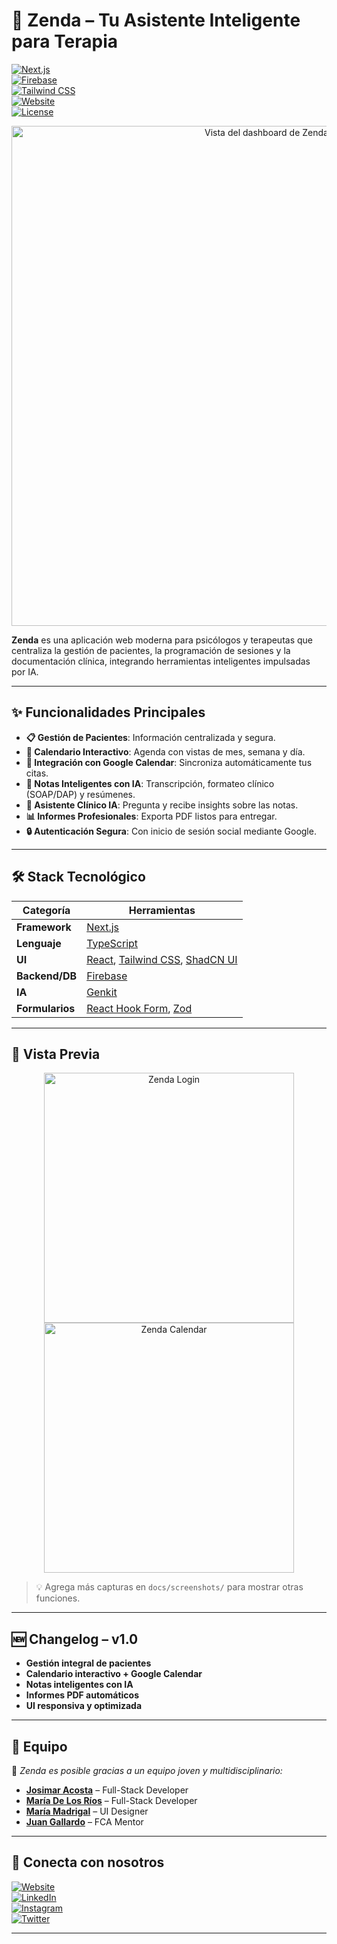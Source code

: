 # 🌿 Zenda – Tu Asistente Inteligente para Terapia  

[![Next.js](https://img.shields.io/badge/Next.js-000000?style=for-the-badge&logo=next.js&logoColor=white)](https://nextjs.org/)  
[![Firebase](https://img.shields.io/badge/Firebase-FFCA28?style=for-the-badge&logo=firebase&logoColor=black)](https://firebase.google.com/)  
[![Tailwind CSS](https://img.shields.io/badge/Tailwind_CSS-38B2AC?style=for-the-badge&logo=tailwind-css&logoColor=white)](https://tailwindcss.com/)  
[![Website](https://img.shields.io/badge/Web-Zendapsi.com-green?style=for-the-badge&logo=google-chrome)](https://zendapsi.com)  
[![License](https://img.shields.io/badge/License-MIT-green?style=for-the-badge)](LICENSE)  

<p align="center">
  <img src="docs/screenshots/mockup-dashboard.png" alt="Vista del dashboard de Zenda" width="800"/>
</p>

**Zenda** es una aplicación web moderna para psicólogos y terapeutas que centraliza la gestión de pacientes, la programación de sesiones y la documentación clínica, integrando herramientas inteligentes impulsadas por IA.

---

## ✨ Funcionalidades Principales  

- **📋 Gestión de Pacientes**: Información centralizada y segura.  
- **📅 Calendario Interactivo**: Agenda con vistas de mes, semana y día.  
- **🔗 Integración con Google Calendar**: Sincroniza automáticamente tus citas.  
- **📝 Notas Inteligentes con IA**: Transcripción, formateo clínico (SOAP/DAP) y resúmenes.  
- **🤖 Asistente Clínico IA**: Pregunta y recibe insights sobre las notas.  
- **📊 Informes Profesionales**: Exporta PDF listos para entregar.  
- **🔒 Autenticación Segura**: Con inicio de sesión social mediante Google.  

---

## 🛠️ Stack Tecnológico  

| Categoría      | Herramientas |
|----------------|--------------|
| **Framework**  | [Next.js](https://nextjs.org/) |
| **Lenguaje**   | [TypeScript](https://www.typescriptlang.org/) |
| **UI**         | [React](https://react.dev/), [Tailwind CSS](https://tailwindcss.com/), [ShadCN UI](https://ui.shadcn.com/) |
| **Backend/DB** | [Firebase](https://firebase.google.com/) |
| **IA**         | [Genkit](https://firebase.google.com/docs/genkit) |
| **Formularios**| [React Hook Form](https://react-hook-form.com/), [Zod](https://zod.dev/) |

---

## 📸 Vista Previa  

<p align="center">
  <img src="docs/screenshots/login.png" alt="Zenda Login" width="400"/>  
  <img src="docs/screenshots/calendar.png" alt="Zenda Calendar" width="400"/>  
</p>  

> 💡 Agrega más capturas en `docs/screenshots/` para mostrar otras funciones.

---

## 🆕 Changelog – v1.0  

- **Gestión integral de pacientes**  
- **Calendario interactivo + Google Calendar**  
- **Notas inteligentes con IA**  
- **Informes PDF automáticos**  
- **UI responsiva y optimizada**  

---

## 👥 Equipo  

💚 *Zenda es posible gracias a un equipo joven y multidisciplinario:*  

- [**Josimar Acosta**](#) – Full-Stack Developer  
- [**María De Los Ríos**](#) – Full-Stack Developer  
- [**María Madrigal**](#) – UI Designer  
- [**Juan Gallardo**](#) – FCA Mentor  

---

## 📲 Conecta con nosotros  

[![Website](https://img.shields.io/badge/Web-Zendapsi.com-green?style=for-the-badge&logo=google-chrome)](https://zendapsi.com)  
[![LinkedIn](https://img.shields.io/badge/LinkedIn-Zenda-blue?style=for-the-badge&logo=linkedin)](#)  
[![Instagram](https://img.shields.io/badge/Instagram-Zenda-purple?style=for-the-badge&logo=instagram)](#)  
[![Twitter](https://img.shields.io/badge/Twitter-Zenda-blue?style=for-the-badge&logo=twitter)](#)  

---

